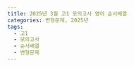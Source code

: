 ```yaml
---
title: 2025년 3월 고1 모의고사 영어 순서배열
categories: 변형문제, 2025년
tags:
  - 고1
  - 모의고사
  - 순서배열
  - 변형문제
---
```

